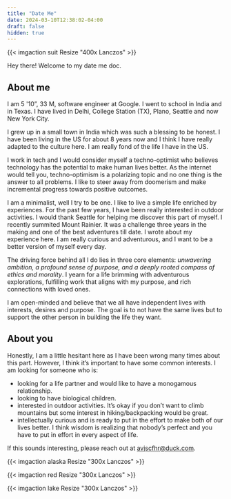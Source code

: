 ```yaml
---
title: "Date Me"
date: 2024-03-10T12:38:02-04:00
draft: false
hidden: true
---
```


{{< imgaction suit Resize "400x Lanczos" >}}

Hey there! Welcome to my date me doc.

## About me

I am 5 '10”, 33 M, software engineer at Google. I went to school in India and in Texas. I have lived in Delhi, College Station (TX), Plano, Seattle and now New York City.


I grew up in a small town in India which was such a blessing to be honest. I have been living in the US for about 8 years now and I think I have really adapted to the culture here. I am really fond of the life I have in the US.


I work in tech and I would consider myself a techno-optimist who believes technology has the potential to make human lives better. As the internet would tell you, techno-optimism is a polarizing topic and no one thing is the answer to all problems. I like to steer away from doomerism and make incremental progress towards positive outcomes.


I am a minimalist, well I try to be one. I like to live a simple life enriched by experiences. For the past few years, I have been really interested in outdoor activities. I would thank Seattle for helping me discover this part of myself. I recently summited Mount Rainier. It was a challenge three years in the making and one of the best adventures till date. I wrote about my experience here. I am really curious and adventurous, and I want to be a better version of myself every day.


The driving force behind all I do lies in three core elements: *unwavering ambition, a profound sense of purpose, and a deeply rooted compass of ethics and morality*. I yearn for a life brimming with adventurous explorations, fulfilling work that aligns with my purpose, and rich connections with loved ones.

I am open-minded and believe that we all have independent lives with interests, desires and purpose. The goal is to not have the same lives but to support the other person in building the life they want.



## About you


Honestly, I am a little hesitant here as I have been wrong many times about this part. However, I think it’s important to have some common interests. I am looking for someone who is:

* looking for a life partner and would like to have a monogamous relationship.
* looking to have biological children.
* interested in outdoor activities. It’s okay if you don’t want to climb mountains but some interest in hiking/backpacking would be great.
* intellectually curious and is ready to put in the effort to make both of our lives better. I think wisdom is realizing that nobody’s perfect and you have to put in effort in every aspect of life.

If this sounds interesting, please reach out at avjscfhr@duck.com.


{{< imgaction alaska Resize "300x Lanczos" >}}

{{< imgaction red Resize "300x Lanczos" >}}

{{< imgaction lake Resize "300x Lanczos" >}}